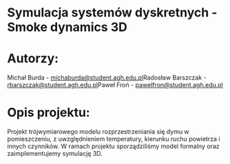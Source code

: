 # Symulacja systemów dyskretnych - Smoke dynamics 3D​

# Autorzy:
Michał Burda - michaburda@student.agh.edu.pl​
Radosław Barszczak - rbarszczak@student.agh.edu.pl​
Paweł Froń - pawelfron@student.agh.edu.pl

# Opis projektu:
Projekt trójwymiarowego modelu rozprzestrzeniania się dymu w pomieszczeniu, z uwzględnieniem temperatury, kierunku ruchu powietrza i innych czynników.​
W ramach projektu sporządziliśmy model formalny oraz zaimplementujemy symulację 3D.
